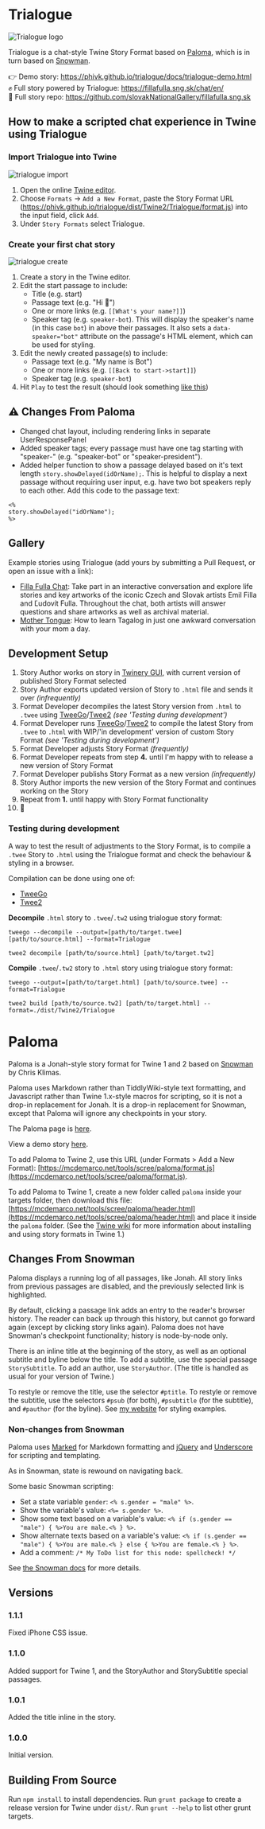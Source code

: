# Trialogue

![Trialogue logo](dist/Twine2/Trialogue/icon.svg)

Trialogue is a chat-style Twine Story Format based on [Paloma](http://mcdemarco.net/tools/scree/paloma/), which is in turn based on [Snowman](https://github.com/videlais/snowman).

👉 Demo story: https://phivk.github.io/trialogue/docs/trialogue-demo.html <br>
✊ Full story powered by Trialogue: https://fillafulla.sng.sk/chat/en/ <br>
🤖 Full story repo: https://github.com/slovakNationalGallery/fillafulla.sng.sk <br>

## How to make a scripted chat experience in Twine using Trialogue

### Import Trialogue into Twine

![trialogue import](/docs/trialogue-import.gif)

1. Open the online [Twine editor](http://twinery.org/2/#!/stories).
2. Choose `Formats` -> `Add a New Format`, paste the Story Format URL (https://phivk.github.io/trialogue/dist/Twine2/Trialogue/format.js) into the input field, click `Add`.
3. Under `Story Formats` select Trialogue.

### Create your first chat story

![trialogue create](/docs/trialogue-create.gif)

1. Create a story in the Twine editor.
2. Edit the start passage to include:
   - Title (e.g. start)
   - Passage text (e.g. "Hi 👋")
   - One or more links (e.g. `[[What's your name?]]`)
   - Speaker tag (e.g. `speaker-bot`). This will display the speaker's name (in this case `bot`) in above their passages. It also sets a `data-speaker="bot"` attribute on the passage's HTML element, which can be used for styling.
3. Edit the newly created passage(s) to include:
   - Passage text (e.g. "My name is Bot")
   - One or more links (e.g. `[[Back to start->start]]`)
   - Speaker tag (e.g. `speaker-bot`)
4. Hit `Play` to test the result (should look something [like this](https://phivk.github.io/trialogue/docs/trialogue-demo.html))

## ⚠️ Changes From Paloma

- Changed chat layout, including rendering links in separate UserResponsePanel
- Added speaker tags; every passage must have one tag starting with "speaker-" (e.g. "speaker-bot" or "speaker-president").
- Added helper function to show a passage delayed based on it's text length `story.showDelayed(idOrName);`. This is helpful to display a next passage without requiring user input, e.g. have two bot speakers reply to each other. Add this code to the passage text:

```
<%
story.showDelayed("idOrName");
%>
```

## Gallery

Example stories using Trialogue (add yours by submitting a Pull Request, or open an issue with a link):

- [Filla Fulla Chat](https://fillafulla.sng.sk/?lang=en#): Take part in an interactive conversation and explore life stories and key artworks of the iconic Czech and Slovak artists Emil Filla and Ľudovít Fulla. Throughout the chat, both artists will answer questions and share artworks as well as archival material.
- [Mother Tongue](https://2370.play.ifcomp.org/content/mother-tongue.html): How to learn Tagalog in just one awkward conversation with your mom a day.

## Development Setup

1. Story Author works on story in [Twinery GUI](https://twinery.org/2/#!/stories), with current version of published Story Format selected
2. Story Author exports updated version of Story to `.html` file and sends it over *(infrequently)*
3. Format Developer decompiles the latest Story version from `.html` to `.twee` using [TweeGo](https://www.motoslave.net/tweego/)/[Twee2](https://dan-q.github.io/twee2/) *(see 'Testing during development')*
4. Format Developer runs [TweeGo](https://www.motoslave.net/tweego/)/[Twee2](https://dan-q.github.io/twee2/) to compile the latest Story from `.twee` to `.html` with WIP/'in development' version of custom Story Format *(see 'Testing during development')*
5. Format Developer adjusts Story Format *(frequently)*
6. Format Developer repeats from step **4.** until I'm happy with to release a new version of Story Format
7. Format Developer publishs Story Format as a new version *(infrequently)*
8. Story Author imports the new version of the Story Format and continues working on the Story
9. Repeat from **1.** until happy with Story Format functionality
10. 🎉

### Testing during development

A way to test the result of adjustments to the Story Format, is to compile a `.twee` Story to `.html` using the Trialogue format and check the behaviour & styling in a browser.

Compilation can be done using one of:

- [TweeGo](https://www.motoslave.net/tweego/)
- [Twee2](https://dan-q.github.io/twee2/)

**Decompile** `.html` story to `.twee`/`.tw2` using trialogue story format:

```
tweego --decompile --output=[path/to/target.twee] [path/to/source.html] --format=Trialogue
```

```
twee2 decompile [path/to/source.html] [path/to/target.tw2]
```

**Compile** `.twee`/`.tw2` story to `.html` story using trialogue story format:

```
tweego --output=[path/to/target.html] [path/to/source.twee] --format=Trialogue
```

```
twee2 build [path/to/source.tw2] [path/to/target.html] --format=./dist/Twine2/Trialogue
```

# Paloma

Paloma is a Jonah-style story format for Twine 1 and 2 based on [Snowman](https://github.com/videlais/snowman) by Chris Klimas.

Paloma uses Markdown rather than TiddlyWiki-style text formatting, and Javascript rather than Twine 1.x-style macros for scripting, so it is not a drop-in replacement for Jonah.  It is a drop-in replacement for Snowman, except that Paloma will ignore any checkpoints in your story.

The Paloma page is [here](http://mcdemarco.net/tools/scree/paloma/).

View a demo story [here](http://mcdemarco.net/tools/scree/test-paloma.html).

To add Paloma to Twine 2, use this URL (under Formats > Add a New Format): [https://mcdemarco.net/tools/scree/paloma/format.js](https://mcdemarco.net/tools/scree/paloma/format.js).

To add Paloma to Twine 1, create a new folder called `paloma` inside your targets folder, then download this file: [https://mcdemarco.net/tools/scree/paloma/header.html](https://mcdemarco.net/tools/scree/paloma/header.html) and place it inside the `paloma` folder.   (See the [Twine wiki](http://twinery.org/wiki/twine1:story_format#adding_formats) for more information about installing and using story formats in Twine 1.)

## Changes From Snowman

Paloma displays a running log of all passages, like Jonah.  All story links from previous passages are disabled, and the previously selected link is highlighted.

By default, clicking a passage link adds an entry to the reader's browser history.  The reader can back up through this history, but cannot go forward again (except by clicking story links again).  Paloma does not have Snowman's checkpoint functionality; history is node-by-node only.

There is an inline title at the beginning of the story, as well as an optional subtitle and byline below the title.  To add a subtitle, use the special passage `StorySubtitle`.  To add an author, use `StoryAuthor`.  (The title is handled as usual for your version of Twine.)

To restyle or remove the title, use the selector `#ptitle`.    To restyle or remove the subtitle, use the selectors `#psub` (for both), `#psubtitle` (for the subtitle), and `#pauthor` (for the byline).  See [my website](http://mcdemarco.net/tools/scree/paloma/) for styling examples.

### Non-changes from Snowman

Paloma uses [Marked](https://github.com/chjj/marked/) for Markdown formatting and [jQuery](http://jquery.com) and [Underscore](http://underscorejs.org/) for scripting and templating.

As in Snowman, state is rewound on navigating back.

Some basic Snowman scripting:

* Set a state variable `gender`:  `<% s.gender = "male" %>`.
* Show the variable's value:  `<%= s.gender %>`.
* Show some text based on a variable's value:  `<% if (s.gender == "male") { %>You are male.<% } %>`.
* Show alternate texts based on a variable's value:  `<% if (s.gender == "male") { %>You are male.<% } else { %>You are female.<% } %>`.
* Add a comment: `/* My ToDo list for this node: spellcheck! */`

See [the Snowman docs](https://bitbucket.org/klembot/snowman-2/) for more details.

## Versions

### 1.1.1

Fixed iPhone CSS issue.

### 1.1.0

Added support for Twine 1, and the StoryAuthor and StorySubtitle special passages.

### 1.0.1

Added the title inline in the story.

### 1.0.0

Initial version.

## Building From Source

Run `npm install` to install dependencies.  Run `grunt package` to create a release version for Twine under `dist/`.  Run `grunt --help` to list other grunt targets.

